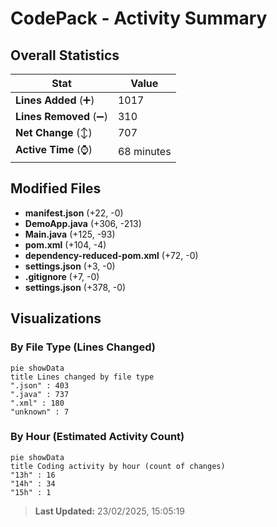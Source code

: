 # CodePack - Activity Summary 

## Overall Statistics

| Stat                   | Value                                                             |
| ---------------------- | ----------------------------------------------------------------- |
| **Lines Added** (➕)   | 1017                                          |
| **Lines Removed** (➖) | 310                                        |
| **Net Change** (↕)    | 707                |
| **Active Time** (⌚)   | 68 minutes |


## Modified Files
- **manifest.json** (+22, -0)
- **DemoApp.java** (+306, -213)
- **Main.java** (+125, -93)
- **pom.xml** (+104, -4)
- **dependency-reduced-pom.xml** (+72, -0)
- **settings.json** (+3, -0)
- **.gitignore** (+7, -0)
- **settings.json** (+378, -0)

## Visualizations

### By File Type (Lines Changed)

```mermaid
pie showData
title Lines changed by file type
".json" : 403
".java" : 737
".xml" : 180
"unknown" : 7
```

### By Hour (Estimated Activity Count)

```mermaid
pie showData
title Coding activity by hour (count of changes)
"13h" : 16
"14h" : 34
"15h" : 1
```


> **Last Updated:** 23/02/2025, 15:05:19